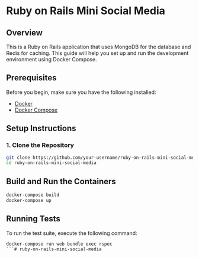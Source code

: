 # Ruby on Rails Mini Social Media

## Overview

This is a Ruby on Rails application that uses MongoDB for the database and Redis for caching. This guide will help you set up and run the development environment using Docker Compose.

## Prerequisites

Before you begin, make sure you have the following installed:

- [Docker](https://www.docker.com/get-started)
- [Docker Compose](https://docs.docker.com/compose/install/)

## Setup Instructions

### 1. Clone the Repository

```bash
git clone https://github.com/your-username/ruby-on-rails-mini-social-media.git
cd ruby-on-rails-mini-social-media
```

## Build and Run the Containers

```bash
docker-compose build
docker-compose up
```

## Running Tests
To run the test suite, execute the following command:

```
docker-compose run web bundle exec rspec
```# ruby-on-rails-mini-social-media
